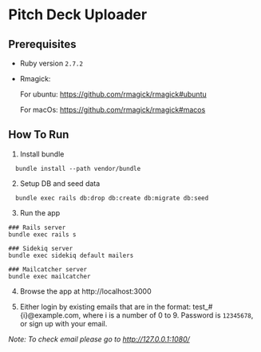 # Pitch Deck Uploader

## Prerequisites

* Ruby version `2.7.2`

- Rmagick:

  For ubuntu: https://github.com/rmagick/rmagick#ubuntu

  For macOs: https://github.com/rmagick/rmagick#macos

## How To Run

1. Install bundle
```
  bundle install --path vendor/bundle
```

2. Setup DB and seed data
  ```
    bundle exec rails db:drop db:create db:migrate db:seed
  ```

3. Run the app
```
### Rails server
bundle exec rails s

### Sidekiq server
bundle exec sidekiq default mailers

### Mailcatcher server
bundle exec mailcatcher
```

4. Browse the app at http://localhost:3000

5. Either login by existing emails that are in the format: test_#{i}@example.com, where i is a number of 0 to 9. Password is `12345678`, or sign up with your email.

*Note: To check email please go to http://127.0.0.1:1080/*
